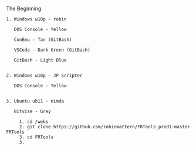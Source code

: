 

  The Beginning

    1. Windows w10p - robin

       DOS Console - Yellow

       ConEmu - Tan (GitBash)

       VSCode - Dark Green (GitBash)

       GitBash - Light Blue


    2. Windows w10p - JP Scripter

       DOS Console - Yellow


    3. Ubuntu ub11 - nimda

       Bitvise - Grey

         1. cd /webs
         2. git clone https://github.com/robinmattern/FRTools_prod1-master FRTools
         3. cd FRTools
         3. 

